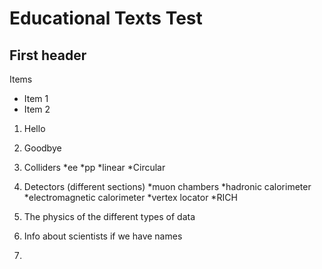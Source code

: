 Educational Texts Test
======================

First header
------------

Items
 * Item 1
 * Item 2

 1. Hello
 2. Goodbye

 1. Colliders
  *ee
  *pp
  *linear
  *Circular
 2. Detectors (different sections)
  *muon chambers
  *hadronic calorimeter
  *electromagnetic calorimeter
  *vertex locator
  *RICH
	
 3. The physics of the different types of data
 4. Info about scientists if we have names
 5. 
